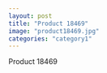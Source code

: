 ```yaml
---
layout: post
title: "Product 18469"
image: "product18469.jpg"
categories: "category1"
---
```

Product 18469
